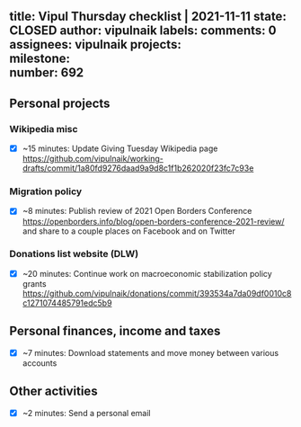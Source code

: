 title:	Vipul Thursday checklist | 2021-11-11
state:	CLOSED
author:	vipulnaik
labels:	
comments:	0
assignees:	vipulnaik
projects:	
milestone:	
number:	692
--
## Personal projects

### Wikipedia misc

- [x] ~15 minutes: Update Giving Tuesday Wikipedia page https://github.com/vipulnaik/working-drafts/commit/1a80fd9276daad9a9d8c1f1b262020f23fc7c93e

### Migration policy

- [x] ~8 minutes: Publish review of 2021 Open Borders Conference https://openborders.info/blog/open-borders-conference-2021-review/ and share to a couple places on Facebook and on Twitter

### Donations list website (DLW)

- [x] ~20 minutes: Continue work on macroeconomic stabilization policy grants https://github.com/vipulnaik/donations/commit/393534a7da09df0010c8c1271074485791edc5b9
## Personal finances, income and taxes

- [x] ~7 minutes: Download statements and move money between various accounts

## Other activities

- [x] ~2 minutes: Send a personal email
